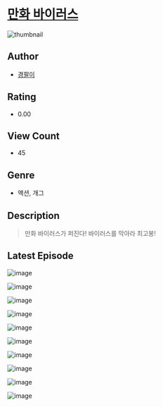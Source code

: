 # [만화 바이러스](https://comic.naver.com/bestChallenge/list?titleId=811078)
![thumbnail](https://image-comic.pstatic.net/user_contents_data/challenge_comic/2023/05/25/364072/upload_3631698340642698037_480x623.jpeg)

## Author
- [경팔이](https://comic.naver.com/artistTitle?id=364072)

## Rating
- 0.00

## View Count
- 45

## Genre
- 액션, 개그

## Description
> 만화 바이러스가 퍼진다! 바이러스를 막아라 최고봉!


## Latest Episode
![image](https://image-comic.pstatic.net/user_contents_data/challenge_comic/2023/05/25/364072/upload_7219378183407351863.jpeg)

![image](https://image-comic.pstatic.net/user_contents_data/challenge_comic/2023/05/25/364072/upload_7076336316990240099.jpeg)

![image](https://image-comic.pstatic.net/user_contents_data/challenge_comic/2023/05/25/364072/upload_3977353799566111028.jpeg)

![image](https://image-comic.pstatic.net/user_contents_data/challenge_comic/2023/05/25/364072/upload_3763099648046283108.jpeg)

![image](https://image-comic.pstatic.net/user_contents_data/challenge_comic/2023/05/25/364072/upload_3979039544165360944.jpeg)

![image](https://image-comic.pstatic.net/user_contents_data/challenge_comic/2023/05/25/364072/upload_3618981166569304114.jpeg)

![image](https://image-comic.pstatic.net/user_contents_data/challenge_comic/2023/05/25/364072/upload_7363445001443947618.jpeg)

![image](https://image-comic.pstatic.net/user_contents_data/challenge_comic/2023/05/25/364072/upload_3775758540165440611.jpeg)

![image](https://image-comic.pstatic.net/user_contents_data/challenge_comic/2023/05/25/364072/upload_3833233105342587697.jpeg)

![image](https://image-comic.pstatic.net/user_contents_data/challenge_comic/2023/05/25/364072/upload_7161680202571526966.jpeg)
